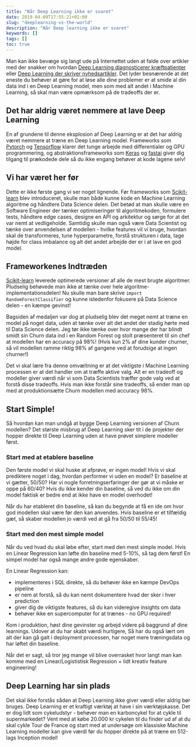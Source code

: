 ```yaml
---
title: "Når Deep Learning ikke er svaret"
date: 2019-04-09T17:55:21+02:00
slug: "deeplearning-vs-the-world"
description: "Når Deep learning ikke er svaret"
keywords: []
tags: []
toc: true
---
```


Man kan ikke bevæge sig langt ude på Internettet uden at falde over artikler med der snakker om hvordan [Deep Learning diagnosticerer kræftpatienter](https://ai.googleblog.com/2018/10/applying-deep-learning-to-metastatic.html) eller [Deep Learning der skriver nyhedsartikler](https://www.forbes.com/sites/nicolemartin1/2019/02/08/did-a-robot-write-this-how-ai-is-impacting-journalism/#6d38d5297795). Det lyder besnærende at det eneste du behøver at gøre for at løse alle dine problemer er at smide al din data ind i en Deep Learning model, men som med alt andet i Machine Learning, så skal man være opmærksom på de tradeoffs der er.

## Det har aldrig været nemmere at lave Deep Learning

En af grundene til denne eksplosion af Deep Learning er at det har aldrig været nemmere at træne en Deep Learning model. Frameworks som [Pytorch](https://pytorch.org/) og [Tensorflow](https://www.tensorflow.org/) klarer det tunge arbejde med differentialer og GPU programmering, og abstraktionsframeworks som [Keras](
https://keras.io/) og [fastai](https://docs.fast.ai/) giver dig tilgang til prækodede dele så du ikke engang behøver at kode lagene selv!

## Vi har været her før

Dette er ikke første gang vi ser noget lignende. Før frameworks som [Scikit-learn](https://scikit-learn.org/stable/) blev introduceret, skulle man både kunne kode en Machine Learning algoritme og håndtere Data Science delen. Det betød at man skulle være en Software Engineer der tænker optimiseringer til algoritmekoden, formulere tests, håndtere edge cases, designe en API og arkitektur og sørge for at det var nemt at vedligeholde.
Samtidig skulle man også være Data Scientist og tænke over anvendelsen af modellen - hvilke features vil vi bruge, hvordan skal de transformeres, tune hyperparametre, forstå strukturen i data, tage højde for class imbalance og alt det andet arbejde der er i at lave en god model.

## Frameworkenes Indtræden

[Scikit-learn](https://scikit-learn.org/stable/) leverede optimerede versioner af alle de mest brugte algoritmer. Pludselig behøvede man ikke at tænke over hele algoritme-implementationsdelen! Nu skulle man bare skrive `import RandomForestClassifier` og kunne istedenfor fokusere på Data Science delen - en kæmpe gevinst!

Bagsiden af medaljen var dog at pludselig blev det meget nemt at træne en model på noget data, uden at tænke over alt det andet der stadig hørte med til Data Science delen. Jeg tør ikke tænke over hvor mange der har blindt smidt sin Churn data ind i en Random Forest og stolt præsenteret til sin chef at modellen har en accuracy på 98%! (Hvis kun 2% af dine kunder churner, så vil modellen ramme riktig 98% af gangene ved at forudsige at ingen churner!)

Det vi skal lære fra denne omvæltning er at det viktigste i Machine Learning processen er at det handler om at træffe aktive valg. Alt er en tradeoff og modeller giver værdi når vi som Data Scientists træffer gode valg ved at forstå disse tradeoffs. Hvis man ikke forstår sine tradeoffs, så ender man op med at produktionsætte Churn modellen med accuracy 98%.

## Start Simple!

Så hvordan kan man undgå at bygge Deep Learning versionen af Churn modellen? Det største misbrug af Deep Learning sker tit i de projekter der hopper direkte til Deep Learning uden at have prøvet simplere modeller først.

### Start med at etablere baseline

Den første model vi skal huske at afprøve, er ingen model!
Hvis vi skal prediktere noget i dag, hvordan performer vi uden en model? Er baseline at vi gætter, 50/50?
Har vi nogle forretningserfaringer der gør at vi måske er oppe på 60/40? Hvis du ikke kender din baseline, så ved du ikke om din model faktisk er bedre end at ikke have en model overhodet!

Når du har etableret din baseline, så kan du begynde at få en ide om hvor god modellen skal være før den kan anvendes. Hvis baseline er et tilfældig gæt, så skaber modellen jo værdi ved at gå fra 50/50 til 55/45!

### Start med den mest simple model

Når du ved hvad du skal løbe efter, start med den mest simple model. Hvis en Linear Regression kan løfte din baseline med 5-10%, så tag dem først! En simpel model har også mange andre gode egenskaber.

En Linear Regression kan:

- implementeres i SQL direkte, så du behøver ikke en kæmpe DevOps pipeline
- er nem at forstå, så du kan nemt dokumentere hvad der sker i hver prediction
- giver dig de viktigste features, så du kan videregive insights om data
- behøver ikke en supercomputer for at trænes - no GPU required!

Kom i produktion, høst dine gevinster og arbejd videre på baggrund af dine learnings. Udover at du har skabt værdi hurtigere, Så har du også lært om alt der kan gå galt i deployment processen, har noget mere træningsdata og har løftet din baseline.

Når det er sagt, så tror jeg mange vil blive overrasket hvor langt man kan komme med en Linear/Logististisk Regression + lidt kreativ feature engineering!

## Deep Learning har sin plads

Det skal ikke forstås sådan at Deep Learning ikke giver værdi eller aldrig bør bruges. Deep Learning er et kraftigt værktøj at have i sin værktøjskasse. Det er dog lidt som cykeludstyr - behøver man en karboncykel for at cykle til supermarkedet? Vent med at købe 20.000 kr cykelen til du finder ud af at du skal cykle Tour de France og start med at undersøge om klassiske Machine Learning modeller kan give værdi før du hopper direkte på at træne en 512-lags Inception model!
